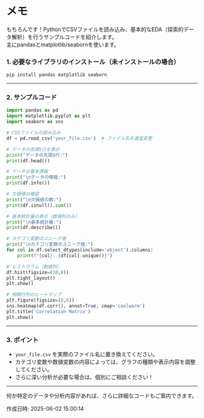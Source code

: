 # メモ

もちろんです！PythonでCSVファイルを読み込み、基本的なEDA（探索的データ解析）を行うサンプルコードを紹介します。  
主にpandasとmatplotlib/seabornを使います。

### 1. 必要なライブラリのインストール（未インストールの場合）

```bash
pip install pandas matplotlib seaborn
```

---

### 2. サンプルコード

```python
import pandas as pd
import matplotlib.pyplot as plt
import seaborn as sns

# CSVファイルの読み込み
df = pd.read_csv('your_file.csv')  # ファイル名を適宜変更

# データの先頭5行を表示
print("データの先頭5行:")
print(df.head())

# データの基本情報
print("\nデータの情報:")
print(df.info())

# 欠損値の確認
print("\n欠損値の数:")
print(df.isnull().sum())

# 基本統計量の表示（数値列のみ）
print("\n基本統計量:")
print(df.describe())

# カテゴリ変数のユニーク値
print("\nカテゴリ変数のユニーク値:")
for col in df.select_dtypes(include='object').columns:
    print(f"{col}: {df[col].unique()}")

# ヒストグラム（数値列）
df.hist(figsize=(10,8))
plt.tight_layout()
plt.show()

# 相関行列のヒートマップ
plt.figure(figsize=(8,6))
sns.heatmap(df.corr(), annot=True, cmap='coolwarm')
plt.title('Correlation Matrix')
plt.show()
```

---

### 3. ポイント

- `your_file.csv` を実際のファイル名に置き換えてください。
- カテゴリ変数や数値変数の内容によっては、グラフの種類や表示内容を調整してください。
- さらに深い分析が必要な場合は、個別にご相談ください！

---

何か特定のデータや分析内容があれば、さらに詳細なコードもご案内できます。

作成日時: 2025-06-02 15:00:14